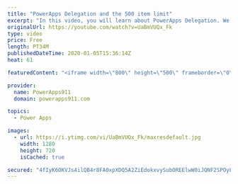 ```yaml
---
title: "PowerApps Delegation and the 500 item limit"
excerpt: "In this video, you will learn about PowerApps Delegation. We talk about what is delegation, how it varies based on three different criteria, data source, function, and operator, and some tips to deal with it. Functions covered include Filter, Search, Collect, CountRows, Distinct, and more. Also, we use"
originalUrl: https://youtube.com/watch?v=UaBmVUQx_Fk
type: video
price: Free
length: PT34M
publishedDateTime: 2020-01-05T15:36:14Z
heat: 61

featuredContent: "<iframe width=\"800\" height=\"500\" frameborder=\"0\" src=\"https://www.youtube.com/embed/UaBmVUQx_Fk\" allow=\"accelerometer; autoplay; encrypted-media; gyroscope; picture-in-picture\" allowfullscreen></iframe>"

provider:
  name: PowerApps911
  domain: powerapps911.com

topics:
  - Power Apps

images:
  - url: https://i.ytimg.com/vi/UaBmVUQx_Fk/maxresdefault.jpg
    width: 1280
    height: 720
    isCached: true

secured: "4fIyK6OKVJs4ilQB4r8FA0xpXDQ5A2ZiEdokxvySubOREElwW0iJQNF2SPOyL+SDysuFt6Mu0JDyzlZrxozydYLF11g2xIhg8MBVr8zizOAOdKRRhrzDydRklk0nhCFJkJOyaUVNmbKG7m0csHxZdR85qx3HyyJFSM9JY1HJgXZoIAWPUBb9xMrN2VV9U4iC45HCGfS21MnwF8EYiL7tY8KB1fMehcnClbcfd2cDlmCcI/OeqFZrWZ5Q+fwfUJOhUJ8Vy/LXX6+f5spmedvrfhVnCYA8DPd1V/uHcHRefYO0glnWZvW5VLrIZb/+IUmy22QJrcgoE8TrS7eE8U35ejrjYbXX3VJdN605nJOdpJ8v9Gh5rENjkLCzzVIW4CpBMWENslrht8AnZB/x8FOOiyLIX5JDTEKy5DuGC5U7Q3w=;SPzfyhR1OMcYoUnDjiHygQ=="
---
```



